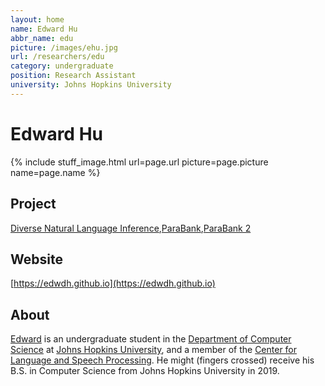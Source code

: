 ```yaml
---
layout: home
name: Edward Hu
abbr_name: edu
picture: /images/ehu.jpg
url: /researchers/edu
category: undergraduate
position: Research Assistant
university: Johns Hopkins University
---
```


# Edward Hu

{% include stuff_image.html url=page.url picture=page.picture name=page.name %}

## Project

[Diverse Natural Language Inference](http://decomp.io/projects/diverse-natural-language-inference/),[ParaBank](http://decomp.io/projects/parabank/),[ParaBank 2](http://decomp.io/projects/parabank2/)

## Website

[https://edwdh.github.io](https://edwdh.github.io)

## About

[Edward](https://edwdh.github.io/) is an undergraduate student in the [Department of Computer Science](https://www.cs.jhu.edu/) at [Johns Hopkins University](https://www.jhu.edu/), and a member of the [Center for Language and Speech Processing](https://www.clsp.jhu.edu/). He might (fingers crossed) receive his B.S. in Computer Science from Johns Hopkins University in 2019.
